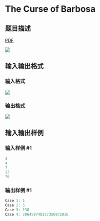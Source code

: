 # The Curse of Barbosa

## 题目描述

[problemUrl]: https://uva.onlinejudge.org/index.php?option=com_onlinejudge&Itemid=8&category=20&page=show_problem&problem=1780

[PDF](https://uva.onlinejudge.org/external/108/p10839.pdf)

![](https://cdn.luogu.com.cn/upload/vjudge_pic/UVA10839/90c1111c38ba09241fa3b35ff1efd9cbb6671acf.png)

## 输入输出格式

### 输入格式

![](https://cdn.luogu.com.cn/upload/vjudge_pic/UVA10839/ac15353bcacae3470d7c20e6e039b29348b8147b.png)

### 输出格式

![](https://cdn.luogu.com.cn/upload/vjudge_pic/UVA10839/dce87197a6c2563e977c5fe3bbd8d2c663ec2cee.png)

## 输入输出样例

### 输入样例 #1

```cpp
4
4
7
13
76
```


### 输出样例 #1

```cpp
Case 1: 1
Case 2: 5
Case 3: 138
Case 4: 206459748327350872816
```



